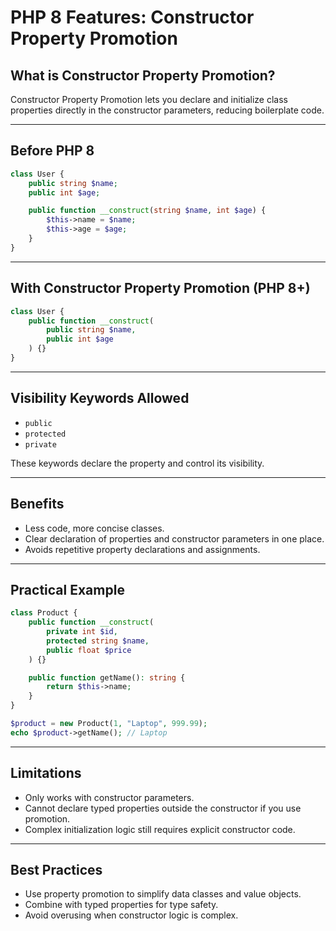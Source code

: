 # PHP 8 Features: Constructor Property Promotion

## What is Constructor Property Promotion?

Constructor Property Promotion lets you declare and initialize class properties directly in the constructor parameters, reducing boilerplate code.

------

## Before PHP 8

```php
class User {
    public string $name;
    public int $age;

    public function __construct(string $name, int $age) {
        $this->name = $name;
        $this->age = $age;
    }
}
```

------

## With Constructor Property Promotion (PHP 8+)

```php
class User {
    public function __construct(
        public string $name,
        public int $age
    ) {}
}
```

------

## Visibility Keywords Allowed

- `public`
- `protected`
- `private`

These keywords declare the property and control its visibility.

------

## Benefits

- Less code, more concise classes.
- Clear declaration of properties and constructor parameters in one place.
- Avoids repetitive property declarations and assignments.

------

## Practical Example

```php
class Product {
    public function __construct(
        private int $id,
        protected string $name,
        public float $price
    ) {}

    public function getName(): string {
        return $this->name;
    }
}

$product = new Product(1, "Laptop", 999.99);
echo $product->getName(); // Laptop
```

------

## Limitations

- Only works with constructor parameters.
- Cannot declare typed properties outside the constructor if you use promotion.
- Complex initialization logic still requires explicit constructor code.

------

## Best Practices

- Use property promotion to simplify data classes and value objects.
- Combine with typed properties for type safety.
- Avoid overusing when constructor logic is complex.

